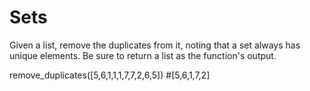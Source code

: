 # Sets

Given a list, remove the duplicates from it, noting that a set always has unique elements. Be sure to return a list as the function's output.

remove_duplicates([5,6,1,1,1,7,7,2,6,5]) #[5,6,1,7,2]

